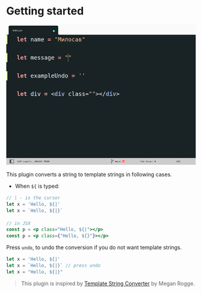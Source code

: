 # Getting started

![example](./images/output.gif)

This plugin converts a string to template strings in following cases.
- When `${` is typed:
```jsx
// | - is the cursor
let x = 'Hello, ${|'
let x = `Hello, ${|}`

// in JSX
const p = <p class="Hello, ${|"></p>
const p = <p class={"Hello, ${}"}></p>
```

Press `undo`, to undo the conversion if you do not want template strings.
```jsx
let x = 'Hello, ${|'
let x = `Hello, ${|}` // press undo
let x = "Hello, ${|}"
```

> This plugin is inspired by [Template String Converter](https://marketplace.visualstudio.com/items?itemName=meganrogge.template-string-converter) by  Megan Rogge.
